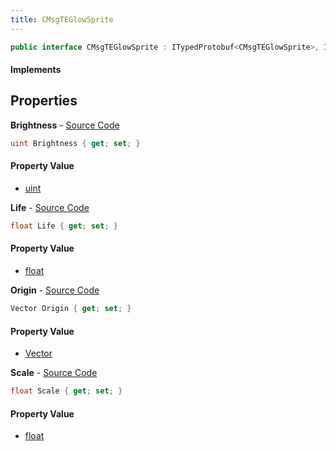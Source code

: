 ```yaml
---
title: CMsgTEGlowSprite
---
```


```csharp
public interface CMsgTEGlowSprite : ITypedProtobuf<CMsgTEGlowSprite>, INativeHandle, INetMessage<CMsgTEGlowSprite>, IDisposable
```

#### Implements

## Properties

**Brightness** - [Source Code](https://github.com/swiftly-solution/swiftlys2/blob/master/managed/src/SwiftlyS2.Generated/Protobufs/Interfaces/CMsgTEGlowSprite.cs#L27)

```csharp
uint Brightness { get; set; }
```

#### Property Value

- [uint](https://learn.microsoft.com/dotnet/api/system.uint32)

**Life** - [Source Code](https://github.com/swiftly-solution/swiftlys2/blob/master/managed/src/SwiftlyS2.Generated/Protobufs/Interfaces/CMsgTEGlowSprite.cs#L24)

```csharp
float Life { get; set; }
```

#### Property Value

- [float](https://learn.microsoft.com/dotnet/api/system.single)

**Origin** - [Source Code](https://github.com/swiftly-solution/swiftlys2/blob/master/managed/src/SwiftlyS2.Generated/Protobufs/Interfaces/CMsgTEGlowSprite.cs#L18)

```csharp
Vector Origin { get; set; }
```

#### Property Value

- [Vector](/docs/api/shared/natives/vector)

**Scale** - [Source Code](https://github.com/swiftly-solution/swiftlys2/blob/master/managed/src/SwiftlyS2.Generated/Protobufs/Interfaces/CMsgTEGlowSprite.cs#L21)

```csharp
float Scale { get; set; }
```

#### Property Value

- [float](https://learn.microsoft.com/dotnet/api/system.single)

